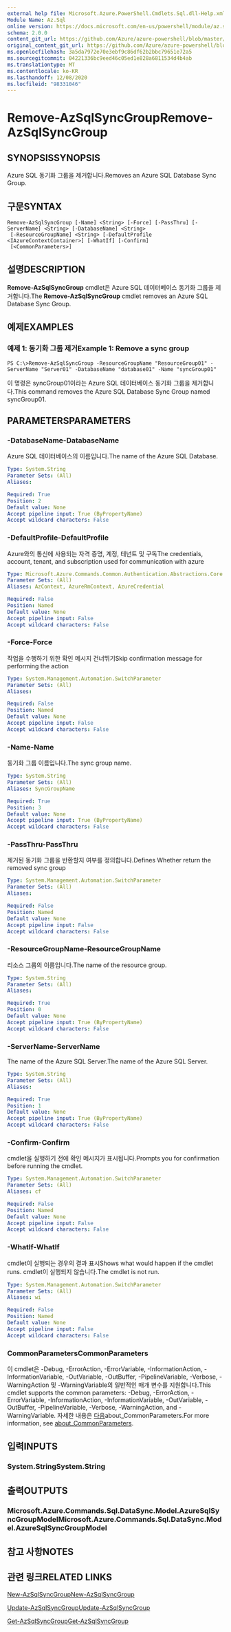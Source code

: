 ```yaml
---
external help file: Microsoft.Azure.PowerShell.Cmdlets.Sql.dll-Help.xml
Module Name: Az.Sql
online version: https://docs.microsoft.com/en-us/powershell/module/az.sql/remove-azsqlsyncgroup
schema: 2.0.0
content_git_url: https://github.com/Azure/azure-powershell/blob/master/src/Sql/Sql/help/Remove-AzSqlSyncGroup.md
original_content_git_url: https://github.com/Azure/azure-powershell/blob/master/src/Sql/Sql/help/Remove-AzSqlSyncGroup.md
ms.openlocfilehash: 3a5da7972e70e3ebf9c86df62b2bbc79651e72a5
ms.sourcegitcommit: 04221336bc9eed46c05ed1e828a6811534d4b4ab
ms.translationtype: MT
ms.contentlocale: ko-KR
ms.lasthandoff: 12/08/2020
ms.locfileid: "98331046"
---
```

# <span data-ttu-id="b6d7a-101">Remove-AzSqlSyncGroup</span><span class="sxs-lookup"><span data-stu-id="b6d7a-101">Remove-AzSqlSyncGroup</span></span>

## <span data-ttu-id="b6d7a-102">SYNOPSIS</span><span class="sxs-lookup"><span data-stu-id="b6d7a-102">SYNOPSIS</span></span>
<span data-ttu-id="b6d7a-103">Azure SQL 동기화 그룹을 제거합니다.</span><span class="sxs-lookup"><span data-stu-id="b6d7a-103">Removes an Azure SQL Database Sync Group.</span></span>

## <span data-ttu-id="b6d7a-104">구문</span><span class="sxs-lookup"><span data-stu-id="b6d7a-104">SYNTAX</span></span>

```
Remove-AzSqlSyncGroup [-Name] <String> [-Force] [-PassThru] [-ServerName] <String> [-DatabaseName] <String>
 [-ResourceGroupName] <String> [-DefaultProfile <IAzureContextContainer>] [-WhatIf] [-Confirm]
 [<CommonParameters>]
```

## <span data-ttu-id="b6d7a-105">설명</span><span class="sxs-lookup"><span data-stu-id="b6d7a-105">DESCRIPTION</span></span>
<span data-ttu-id="b6d7a-106">**Remove-AzSqlSyncGroup** cmdlet은 Azure SQL 데이터베이스 동기화 그룹을 제거합니다.</span><span class="sxs-lookup"><span data-stu-id="b6d7a-106">The **Remove-AzSqlSyncGroup** cmdlet removes an Azure SQL Database Sync Group.</span></span>

## <span data-ttu-id="b6d7a-107">예제</span><span class="sxs-lookup"><span data-stu-id="b6d7a-107">EXAMPLES</span></span>

### <span data-ttu-id="b6d7a-108">예제 1: 동기화 그룹 제거</span><span class="sxs-lookup"><span data-stu-id="b6d7a-108">Example 1: Remove a sync group</span></span>
```
PS C:\>Remove-AzSqlSyncGroup -ResourceGroupName "ResourceGroup01" -ServerName "Server01" -DatabaseName "database01" -Name "syncGroup01"
```

<span data-ttu-id="b6d7a-109">이 명령은 syncGroup01이라는 Azure SQL 데이터베이스 동기화 그룹을 제거합니다.</span><span class="sxs-lookup"><span data-stu-id="b6d7a-109">This command removes the Azure SQL Database Sync Group named syncGroup01.</span></span>

## <span data-ttu-id="b6d7a-110">PARAMETERS</span><span class="sxs-lookup"><span data-stu-id="b6d7a-110">PARAMETERS</span></span>

### <span data-ttu-id="b6d7a-111">-DatabaseName</span><span class="sxs-lookup"><span data-stu-id="b6d7a-111">-DatabaseName</span></span>
<span data-ttu-id="b6d7a-112">Azure SQL 데이터베이스의 이름입니다.</span><span class="sxs-lookup"><span data-stu-id="b6d7a-112">The name of the Azure SQL Database.</span></span>

```yaml
Type: System.String
Parameter Sets: (All)
Aliases:

Required: True
Position: 2
Default value: None
Accept pipeline input: True (ByPropertyName)
Accept wildcard characters: False
```

### <span data-ttu-id="b6d7a-113">-DefaultProfile</span><span class="sxs-lookup"><span data-stu-id="b6d7a-113">-DefaultProfile</span></span>
<span data-ttu-id="b6d7a-114">Azure와의 통신에 사용되는 자격 증명, 계정, 테넌트 및 구독</span><span class="sxs-lookup"><span data-stu-id="b6d7a-114">The credentials, account, tenant, and subscription used for communication with azure</span></span>

```yaml
Type: Microsoft.Azure.Commands.Common.Authentication.Abstractions.Core.IAzureContextContainer
Parameter Sets: (All)
Aliases: AzContext, AzureRmContext, AzureCredential

Required: False
Position: Named
Default value: None
Accept pipeline input: False
Accept wildcard characters: False
```

### <span data-ttu-id="b6d7a-115">-Force</span><span class="sxs-lookup"><span data-stu-id="b6d7a-115">-Force</span></span>
<span data-ttu-id="b6d7a-116">작업을 수행하기 위한 확인 메시지 건너뛰기</span><span class="sxs-lookup"><span data-stu-id="b6d7a-116">Skip confirmation message for performing the action</span></span>

```yaml
Type: System.Management.Automation.SwitchParameter
Parameter Sets: (All)
Aliases:

Required: False
Position: Named
Default value: None
Accept pipeline input: False
Accept wildcard characters: False
```

### <span data-ttu-id="b6d7a-117">-Name</span><span class="sxs-lookup"><span data-stu-id="b6d7a-117">-Name</span></span>
<span data-ttu-id="b6d7a-118">동기화 그룹 이름입니다.</span><span class="sxs-lookup"><span data-stu-id="b6d7a-118">The sync group name.</span></span>

```yaml
Type: System.String
Parameter Sets: (All)
Aliases: SyncGroupName

Required: True
Position: 3
Default value: None
Accept pipeline input: True (ByPropertyName)
Accept wildcard characters: False
```

### <span data-ttu-id="b6d7a-119">-PassThru</span><span class="sxs-lookup"><span data-stu-id="b6d7a-119">-PassThru</span></span>
<span data-ttu-id="b6d7a-120">제거된 동기화 그룹을 반환할지 여부를 정의합니다.</span><span class="sxs-lookup"><span data-stu-id="b6d7a-120">Defines Whether return the removed sync group</span></span>

```yaml
Type: System.Management.Automation.SwitchParameter
Parameter Sets: (All)
Aliases:

Required: False
Position: Named
Default value: None
Accept pipeline input: False
Accept wildcard characters: False
```

### <span data-ttu-id="b6d7a-121">-ResourceGroupName</span><span class="sxs-lookup"><span data-stu-id="b6d7a-121">-ResourceGroupName</span></span>
<span data-ttu-id="b6d7a-122">리소스 그룹의 이름입니다.</span><span class="sxs-lookup"><span data-stu-id="b6d7a-122">The name of the resource group.</span></span>

```yaml
Type: System.String
Parameter Sets: (All)
Aliases:

Required: True
Position: 0
Default value: None
Accept pipeline input: True (ByPropertyName)
Accept wildcard characters: False
```

### <span data-ttu-id="b6d7a-123">-ServerName</span><span class="sxs-lookup"><span data-stu-id="b6d7a-123">-ServerName</span></span>
<span data-ttu-id="b6d7a-124">The name of the Azure SQL Server.</span><span class="sxs-lookup"><span data-stu-id="b6d7a-124">The name of the Azure SQL Server.</span></span>

```yaml
Type: System.String
Parameter Sets: (All)
Aliases:

Required: True
Position: 1
Default value: None
Accept pipeline input: True (ByPropertyName)
Accept wildcard characters: False
```

### <span data-ttu-id="b6d7a-125">-Confirm</span><span class="sxs-lookup"><span data-stu-id="b6d7a-125">-Confirm</span></span>
<span data-ttu-id="b6d7a-126">cmdlet을 실행하기 전에 확인 메시지가 표시됩니다.</span><span class="sxs-lookup"><span data-stu-id="b6d7a-126">Prompts you for confirmation before running the cmdlet.</span></span>

```yaml
Type: System.Management.Automation.SwitchParameter
Parameter Sets: (All)
Aliases: cf

Required: False
Position: Named
Default value: None
Accept pipeline input: False
Accept wildcard characters: False
```

### <span data-ttu-id="b6d7a-127">-WhatIf</span><span class="sxs-lookup"><span data-stu-id="b6d7a-127">-WhatIf</span></span>
<span data-ttu-id="b6d7a-128">cmdlet이 실행되는 경우의 결과 표시</span><span class="sxs-lookup"><span data-stu-id="b6d7a-128">Shows what would happen if the cmdlet runs.</span></span>
<span data-ttu-id="b6d7a-129">cmdlet이 실행되지 않습니다.</span><span class="sxs-lookup"><span data-stu-id="b6d7a-129">The cmdlet is not run.</span></span>

```yaml
Type: System.Management.Automation.SwitchParameter
Parameter Sets: (All)
Aliases: wi

Required: False
Position: Named
Default value: None
Accept pipeline input: False
Accept wildcard characters: False
```

### <span data-ttu-id="b6d7a-130">CommonParameters</span><span class="sxs-lookup"><span data-stu-id="b6d7a-130">CommonParameters</span></span>
<span data-ttu-id="b6d7a-131">이 cmdlet은 -Debug, -ErrorAction, -ErrorVariable, -InformationAction, -InformationVariable, -OutVariable, -OutBuffer, -PipelineVariable, -Verbose, -WarningAction 및 -WarningVariable의 일반적인 매개 변수를 지원합니다.</span><span class="sxs-lookup"><span data-stu-id="b6d7a-131">This cmdlet supports the common parameters: -Debug, -ErrorAction, -ErrorVariable, -InformationAction, -InformationVariable, -OutVariable, -OutBuffer, -PipelineVariable, -Verbose, -WarningAction, and -WarningVariable.</span></span> <span data-ttu-id="b6d7a-132">자세한 내용은 [다음](http://go.microsoft.com/fwlink/?LinkID=113216)about_CommonParameters.</span><span class="sxs-lookup"><span data-stu-id="b6d7a-132">For more information, see [about_CommonParameters](http://go.microsoft.com/fwlink/?LinkID=113216).</span></span>

## <span data-ttu-id="b6d7a-133">입력</span><span class="sxs-lookup"><span data-stu-id="b6d7a-133">INPUTS</span></span>

### <span data-ttu-id="b6d7a-134">System.String</span><span class="sxs-lookup"><span data-stu-id="b6d7a-134">System.String</span></span>

## <span data-ttu-id="b6d7a-135">출력</span><span class="sxs-lookup"><span data-stu-id="b6d7a-135">OUTPUTS</span></span>

### <span data-ttu-id="b6d7a-136">Microsoft.Azure.Commands.Sql.DataSync.Model.AzureSqlSyncGroupModel</span><span class="sxs-lookup"><span data-stu-id="b6d7a-136">Microsoft.Azure.Commands.Sql.DataSync.Model.AzureSqlSyncGroupModel</span></span>

## <span data-ttu-id="b6d7a-137">참고 사항</span><span class="sxs-lookup"><span data-stu-id="b6d7a-137">NOTES</span></span>

## <span data-ttu-id="b6d7a-138">관련 링크</span><span class="sxs-lookup"><span data-stu-id="b6d7a-138">RELATED LINKS</span></span>

[<span data-ttu-id="b6d7a-139">New-AzSqlSyncGroup</span><span class="sxs-lookup"><span data-stu-id="b6d7a-139">New-AzSqlSyncGroup</span></span>](./New-AzSqlSyncGroup.md)

[<span data-ttu-id="b6d7a-140">Update-AzSqlSyncGroup</span><span class="sxs-lookup"><span data-stu-id="b6d7a-140">Update-AzSqlSyncGroup</span></span>](./Update-AzSqlSyncGroup.md)

[<span data-ttu-id="b6d7a-141">Get-AzSqlSyncGroup</span><span class="sxs-lookup"><span data-stu-id="b6d7a-141">Get-AzSqlSyncGroup</span></span>](./Get-AzSqlSyncGroup.md)

